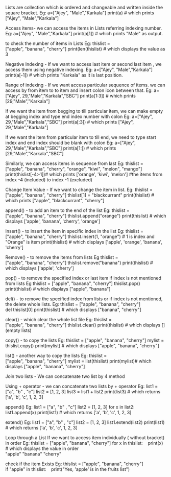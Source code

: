  Lists are collection which is ordered and changeable and written inside the square bracket.
	Eg:	 a=["Ajey", "Male","Karkala"]
				print(a) # which prints ["Ajey", "Male","Karkala"]

Access items- we can access the items in Lists referring indexing number.
	Eg:	 a=["Ajey", "Male","Karkala"]
				print(a[1]) # which prints "Male" as output.

to check the number of items in Lists
	Eg: 	thislist = ["apple", "banana", "cherry"]
			print(len(thislist) # which displays the value as 3

Negative Indexing - If we want to access last item or second last item , we access them using negative indexing. 
	Eg:	 a=["Ajey", "Male","Karkala"]
				print(a[-1]) # which prints "Karkala" as it is last position.
	
Range of indexing - 
If we want access particular sequence of items. we can access by from item to to item and insert colon icon between that.
	Eg:	 a=["Ajey", 29,"Male","Karkala","SBC"]
				print(a[1:3]) # which prints [29,"Male","Karkala"]

If we want the item from begging to till particular item, we can make empty at begging index and type end index number with colon
	Eg:	 a=["Ajey", 29,"Male","Karkala","SBC"]
				print(a[:3]) # which prints ["Ajey", 29,"Male","Karkala"]

If we want the item from particular item to till end, we need to type start index and end index should be blank with colon
	Eg:	 a=["Ajey", 29,"Male","Karkala","SBC"]
				print(a[1:]) # which prints [29,"Male","Karkala","SBC"]

Similarly, we can access items in sequence from last
	Eg:	 thislist = ["apple", "banana", "cherry", "orange", "kiwi", "melon", "mango"]
			 print(thislist[-4:-1])# which prints ['orange', 'kiwi', 'melon']
			#the items from index -4 (included) to index -1 (excluded)

Change Item Value - If we want to change the item in list.
	Eg: 	thislist = ["apple", "banana", "cherry"]
			thislist[1] = "blackcurrant"
			print(thislist) # which prints ["apple", "blackcurrant", "cherry"]

append() - to add an item to the end of the list
	Eg:  	thislist = ["apple", "banana", "cherry"]
			thislist.append("orange")
			print(thislist) # which displays ['apple', 'banana', 'cherry', 'orange']

Insert() - to insert the item in specific index in the list
	Eg:  thislist = ["apple", "banana", "cherry"]
			thislist.insert(1, "orange") # 1 is index and "Orange" is item
			print(thislist) # which displays ['apple', 'orange', 'banana', 'cherry']

Remove() - to remove the items from lists
	Eg  thislist = ["apple", "banana", "cherry"]
		  thislist.remove("banana")
		  print(thislist) # which displays ['apple', 'cherry']

pop() - to remove the specified index or last item if index is not mentioned from lists
	Eg  thislist = ["apple", "banana", "cherry"]
		   thislist.pop()
			print(thislist) # which displays  ["apple", "banana"]

del() - to remove the specified index from lists or if index is not mentioned, the delete whole lists.
	Eg:  thislist = ["apple", "banana", "cherry"]
			del thislist[0]
			print(thislist) # which displays  ["banana", "cherry"]

clear() - which clear the whole list file 
	Eg:  thislist = ["apple", "banana", "cherry"]
			thislist.clear()
			print(thislist) # which displays  [] (empty lists)

copy() -  to copy the lists
	Eg: thislist = ["apple", "banana", "cherry"]
		  mylist = thislist.copy()
		  print(mylist) # which displays ["apple", "banana", "cherry"]

list() - another way to copy the lists
	Eg: 	thislist = ["apple", "banana", "cherry"]
			mylist = list(thislist)
			print(mylist)# which displays ["apple", "banana", "cherry"]

Join two lists - We can concatenate two list by 4 method

 Using + operator - we can concatenate two lists by + operator
	Eg: 	list1 = ["a", "b" , "c"]
			list2 = [1, 2, 3]
			list3 = list1 + list2
			print(list3)  # which returns ['a', 'b', 'c', 1, 2, 3]

append() 
	Eg:	list1 = ["a", "b" , "c"]
			list2 = [1, 2, 3]
			for x in list2:
 			list1.append(x)
			print(list1) # which returns ['a', 'b', 'c', 1, 2, 3]

extend()
	Eg:	list1 = ["a", "b" , "c"]
			list2 = [1, 2, 3]
			list1.extend(list2)
			print(list1) # which returns ['a', 'b', 'c', 1, 2, 3]

Loop through a List
 If we want to access item individually  ( without bracket) in order
Eg:		thislist = ["apple", "banana", "cherry"]
			for x in thislist:
  			print(x) 
			# which displays the value in order  
			"apple"
			"banana"
			"cherry"

 check if the item Exists 
Eg: 		thislist = ["apple", "banana", "cherry"]
			if "apple" in thislist:
  			print("Yes, 'apple' is in the fruits list")	


